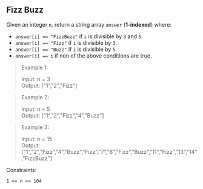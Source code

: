 ## Fizz Buzz
Given an integer `n`, return a string array `answer` (**1-indexed**) where:

* `answer[i] == "FizzBuzz"` if `i` is divisible by `3` and `5`.
* `answer[i] == "Fizz"` if `i` is divisible by `3`.
* `answer[i] == "Buzz"` if `i` is divisible by `5`.
* `answer[i] == i` if non of the above conditions are true.
 

>Example 1:
>
>Input: n = 3\
>Output: ["1","2","Fizz"]

>Example 2:
>
>Input: n = 5\
>Output: ["1","2","Fizz","4","Buzz"]

>Example 3:
>
>Input: n = 15\
>Output: ["1","2","Fizz","4","Buzz","Fizz","7","8","Fizz","Buzz","11","Fizz","13","14","FizzBuzz"]
 

Constraints:

`1 <= n <= 104`
